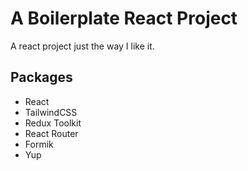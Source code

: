 # A Boilerplate React Project
A react project just the way I like it.

## Packages
- React
- TailwindCSS
- Redux Toolkit
- React Router
- Formik
- Yup
